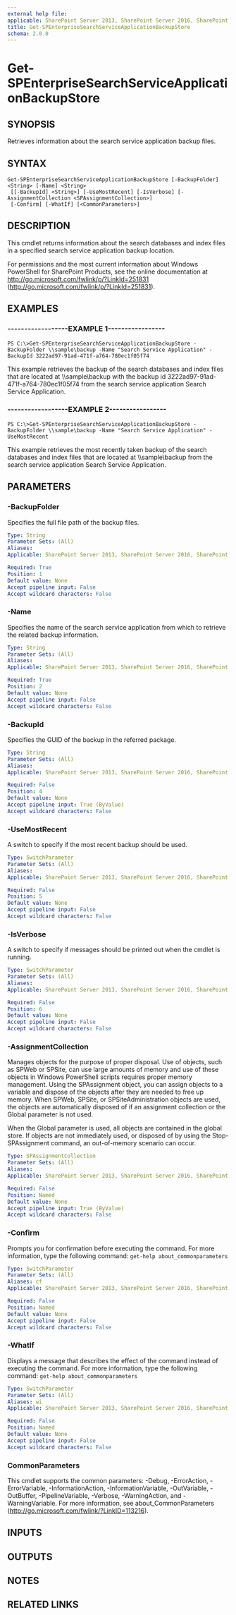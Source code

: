 ```yaml
---
external help file: 
applicable: SharePoint Server 2013, SharePoint Server 2016, SharePoint Server 2019
title: Get-SPEnterpriseSearchServiceApplicationBackupStore
schema: 2.0.0
---
```


# Get-SPEnterpriseSearchServiceApplicationBackupStore

## SYNOPSIS

Retrieves information about the search service application backup files.



## SYNTAX

```
Get-SPEnterpriseSearchServiceApplicationBackupStore [-BackupFolder] <String> [-Name] <String>
 [[-BackupId] <String>] [-UseMostRecent] [-IsVerbose] [-AssignmentCollection <SPAssignmentCollection>]
 [-Confirm] [-WhatIf] [<CommonParameters>]
```

## DESCRIPTION

This cmdlet returns information about the search databases and index files in a specified search service application backup location.

For permissions and the most current information about Windows PowerShell for SharePoint Products, see the online documentation at http://go.microsoft.com/fwlink/p/?LinkId=251831 (http://go.microsoft.com/fwlink/p/?LinkId=251831).



## EXAMPLES

### ------------------EXAMPLE 1----------------- 
```
PS C:\>Get-SPEnterpriseSearchServiceApplicationBackupStore -BackupFolder \\sample\backup -Name "Search Service Application" -BackupId 3222ad97-91ad-471f-a764-780ec1f05f74
```

This example retrieves the backup of the search databases and index files that are located at \\\\sample\backup with the backup id 3222ad97-91ad-471f-a764-780ec1f05f74 from the search service application Search Service Application.

### ------------------EXAMPLE 2----------------- 
```
PS C:\>Get-SPEnterpriseSearchServiceApplicationBackupStore -BackupFolder \\sample\backup -Name "Search Service Application" -UseMostRecent
```

This example retrieves the most recently taken backup of the search databases and index files that are located at \\\\sample\backup from the search service application Search Service Application.

## PARAMETERS

### -BackupFolder
Specifies the full file path of the backup files.

```yaml
Type: String
Parameter Sets: (All)
Aliases: 
Applicable: SharePoint Server 2013, SharePoint Server 2016, SharePoint Server 2019

Required: True
Position: 1
Default value: None
Accept pipeline input: False
Accept wildcard characters: False
```

### -Name

Specifies the name of the search service application from which to retrieve the related backup information.



```yaml
Type: String
Parameter Sets: (All)
Aliases: 
Applicable: SharePoint Server 2013, SharePoint Server 2016, SharePoint Server 2019

Required: True
Position: 2
Default value: None
Accept pipeline input: False
Accept wildcard characters: False
```

### -BackupId
Specifies the GUID of the backup in the referred package.

```yaml
Type: String
Parameter Sets: (All)
Aliases: 
Applicable: SharePoint Server 2013, SharePoint Server 2016, SharePoint Server 2019

Required: False
Position: 4
Default value: None
Accept pipeline input: True (ByValue)
Accept wildcard characters: False
```

### -UseMostRecent
A switch to specify if the most recent backup should be used.

```yaml
Type: SwitchParameter
Parameter Sets: (All)
Aliases: 
Applicable: SharePoint Server 2013, SharePoint Server 2016, SharePoint Server 2019

Required: False
Position: 5
Default value: None
Accept pipeline input: False
Accept wildcard characters: False
```

### -IsVerbose
A switch to specify if messages should be printed out when the cmdlet is running.

```yaml
Type: SwitchParameter
Parameter Sets: (All)
Aliases: 
Applicable: SharePoint Server 2013, SharePoint Server 2016, SharePoint Server 2019

Required: False
Position: 6
Default value: None
Accept pipeline input: False
Accept wildcard characters: False
```

### -AssignmentCollection
Manages objects for the purpose of proper disposal.
Use of objects, such as SPWeb or SPSite, can use large amounts of memory and use of these objects in Windows PowerShell scripts requires proper memory management.
Using the SPAssignment object, you can assign objects to a variable and dispose of the objects after they are needed to free up memory.
When SPWeb, SPSite, or SPSiteAdministration objects are used, the objects are automatically disposed of if an assignment collection or the Global parameter is not used.

When the Global parameter is used, all objects are contained in the global store.
If objects are not immediately used, or disposed of by using the Stop-SPAssignment command, an out-of-memory scenario can occur.

```yaml
Type: SPAssignmentCollection
Parameter Sets: (All)
Aliases: 
Applicable: SharePoint Server 2013, SharePoint Server 2016, SharePoint Server 2019

Required: False
Position: Named
Default value: None
Accept pipeline input: True (ByValue)
Accept wildcard characters: False
```

### -Confirm
Prompts you for confirmation before executing the command.
For more information, type the following command: `get-help about_commonparameters`

```yaml
Type: SwitchParameter
Parameter Sets: (All)
Aliases: cf
Applicable: SharePoint Server 2013, SharePoint Server 2016, SharePoint Server 2019

Required: False
Position: Named
Default value: None
Accept pipeline input: False
Accept wildcard characters: False
```

### -WhatIf
Displays a message that describes the effect of the command instead of executing the command.
For more information, type the following command: `get-help about_commonparameters`

```yaml
Type: SwitchParameter
Parameter Sets: (All)
Aliases: wi
Applicable: SharePoint Server 2013, SharePoint Server 2016, SharePoint Server 2019

Required: False
Position: Named
Default value: None
Accept pipeline input: False
Accept wildcard characters: False
```

### CommonParameters
This cmdlet supports the common parameters: -Debug, -ErrorAction, -ErrorVariable, -InformationAction, -InformationVariable, -OutVariable, -OutBuffer, -PipelineVariable, -Verbose, -WarningAction, and -WarningVariable. For more information, see about_CommonParameters (http://go.microsoft.com/fwlink/?LinkID=113216).

## INPUTS

## OUTPUTS

## NOTES

## RELATED LINKS



